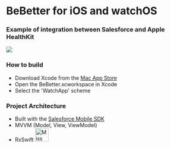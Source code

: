 # BeBetter for iOS and watchOS
### Example of integration between Salesforce and Apple HealthKit

<a href="https://travis-ci.org/mattsrobot/BeBetter">
<img src="https://travis-ci.org/mattsrobot/BeBetter.svg">
</a>

### How to build

- Download Xcode from the  <a href="https://itunes.apple.com/gb/app/xcode/id497799835?mt=12">Mac App Store</a>
- Open the BeBetter.xcworkspace in Xcode
- Select the 'WatchApp' scheme

### Project Architecture

- Built with the <a href="https://developer.salesforce.com/developer-centers/mobile">Salesforce Mobile SDK</a>
- MVVM (Model, View, ViewModel)
- RxSwift <img src="https://github.com/ReactiveX/RxSwift/raw/master/assets/Rx_Logo_M.png" alt="Miss Electric Eel 2016" width="36" height="36">
